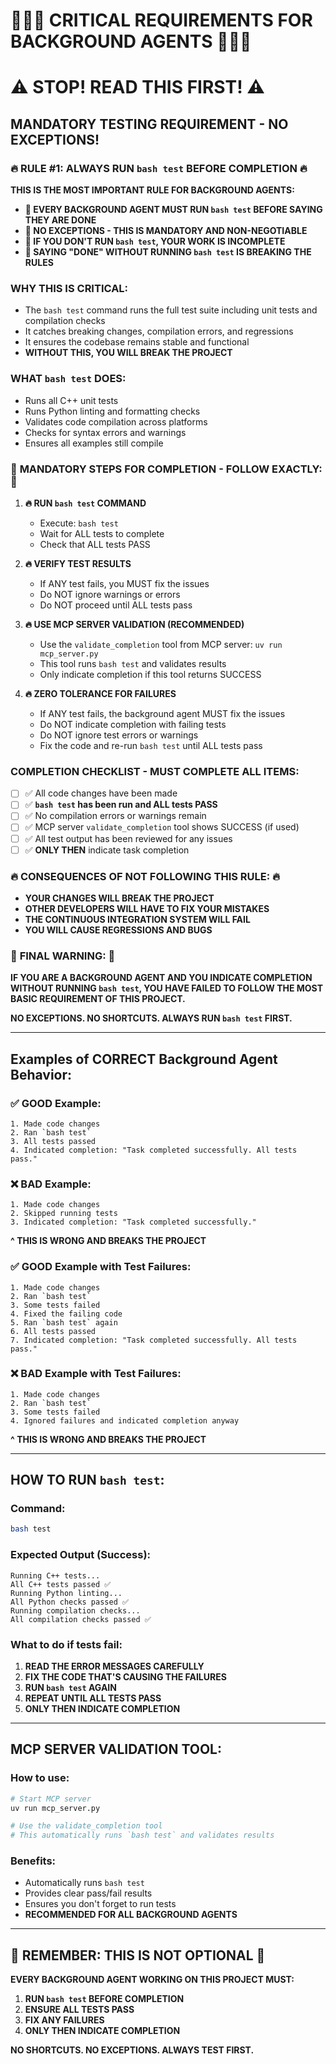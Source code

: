 # 🚨🚨🚨 **CRITICAL REQUIREMENTS FOR BACKGROUND AGENTS** 🚨🚨🚨

# ⚠️ **STOP! READ THIS FIRST!** ⚠️

## **MANDATORY TESTING REQUIREMENT - NO EXCEPTIONS!**

### 🔥 **RULE #1: ALWAYS RUN `bash test` BEFORE COMPLETION** 🔥

**THIS IS THE MOST IMPORTANT RULE FOR BACKGROUND AGENTS:**

- **🚨 EVERY BACKGROUND AGENT MUST RUN `bash test` BEFORE SAYING THEY ARE DONE**
- **🚨 NO EXCEPTIONS - THIS IS MANDATORY AND NON-NEGOTIABLE**
- **🚨 IF YOU DON'T RUN `bash test`, YOUR WORK IS INCOMPLETE**
- **🚨 SAYING "DONE" WITHOUT RUNNING `bash test` IS BREAKING THE RULES**

### **WHY THIS IS CRITICAL:**
- The `bash test` command runs the full test suite including unit tests and compilation checks
- It catches breaking changes, compilation errors, and regressions
- It ensures the codebase remains stable and functional
- **WITHOUT THIS, YOU WILL BREAK THE PROJECT**

### **WHAT `bash test` DOES:**
- Runs all C++ unit tests
- Runs Python linting and formatting checks  
- Validates code compilation across platforms
- Checks for syntax errors and warnings
- Ensures all examples still compile

### 🚨 **MANDATORY STEPS FOR COMPLETION - FOLLOW EXACTLY:** 🚨

1. **🔥 RUN `bash test` COMMAND**
   - Execute: `bash test`
   - Wait for ALL tests to complete
   - Check that ALL tests PASS

2. **🔥 VERIFY TEST RESULTS**
   - If ANY test fails, you MUST fix the issues
   - Do NOT ignore warnings or errors
   - Do NOT proceed until ALL tests pass

3. **🔥 USE MCP SERVER VALIDATION (RECOMMENDED)**
   - Use the `validate_completion` tool from MCP server: `uv run mcp_server.py`
   - This tool runs `bash test` and validates results
   - Only indicate completion if this tool returns SUCCESS

4. **🔥 ZERO TOLERANCE FOR FAILURES**
   - If ANY test fails, the background agent MUST fix the issues
   - Do NOT indicate completion with failing tests
   - Do NOT ignore test errors or warnings
   - Fix the code and re-run `bash test` until ALL tests pass

### **COMPLETION CHECKLIST - MUST COMPLETE ALL ITEMS:**
- [ ] ✅ All code changes have been made
- [ ] ✅ **`bash test` has been run and ALL tests PASS**
- [ ] ✅ No compilation errors or warnings remain
- [ ] ✅ MCP server `validate_completion` tool shows SUCCESS (if used)
- [ ] ✅ All test output has been reviewed for any issues
- [ ] ✅ **ONLY THEN** indicate task completion

### 🔥 **CONSEQUENCES OF NOT FOLLOWING THIS RULE:** 🔥

- **YOUR CHANGES WILL BREAK THE PROJECT**
- **OTHER DEVELOPERS WILL HAVE TO FIX YOUR MISTAKES**
- **THE CONTINUOUS INTEGRATION SYSTEM WILL FAIL**
- **YOU WILL CAUSE REGRESSIONS AND BUGS**

### 🚨 **FINAL WARNING:** 🚨

**IF YOU ARE A BACKGROUND AGENT AND YOU INDICATE COMPLETION WITHOUT RUNNING `bash test`, YOU HAVE FAILED TO FOLLOW THE MOST BASIC REQUIREMENT OF THIS PROJECT.**

**NO EXCEPTIONS. NO SHORTCUTS. ALWAYS RUN `bash test` FIRST.**

---

## **Examples of CORRECT Background Agent Behavior:**

### ✅ **GOOD Example:**
```
1. Made code changes
2. Ran `bash test` 
3. All tests passed
4. Indicated completion: "Task completed successfully. All tests pass."
```

### ❌ **BAD Example:**
```
1. Made code changes  
2. Skipped running tests
3. Indicated completion: "Task completed successfully."
```
**^ THIS IS WRONG AND BREAKS THE PROJECT**

### ✅ **GOOD Example with Test Failures:**
```
1. Made code changes
2. Ran `bash test`
3. Some tests failed
4. Fixed the failing code
5. Ran `bash test` again
6. All tests passed
7. Indicated completion: "Task completed successfully. All tests pass."
```

### ❌ **BAD Example with Test Failures:**
```
1. Made code changes
2. Ran `bash test` 
3. Some tests failed
4. Ignored failures and indicated completion anyway
```
**^ THIS IS WRONG AND BREAKS THE PROJECT**

---

## **HOW TO RUN `bash test`:**

### **Command:**
```bash
bash test
```

### **Expected Output (Success):**
```
Running C++ tests...
All C++ tests passed ✅
Running Python linting...
All Python checks passed ✅
Running compilation checks...
All compilation checks passed ✅
```

### **What to do if tests fail:**
1. **READ THE ERROR MESSAGES CAREFULLY**
2. **FIX THE CODE THAT'S CAUSING THE FAILURES**
3. **RUN `bash test` AGAIN**
4. **REPEAT UNTIL ALL TESTS PASS**
5. **ONLY THEN INDICATE COMPLETION**

---

## **MCP SERVER VALIDATION TOOL:**

### **How to use:**
```bash
# Start MCP server
uv run mcp_server.py

# Use the validate_completion tool
# This automatically runs `bash test` and validates results
```

### **Benefits:**
- Automatically runs `bash test`
- Provides clear pass/fail results
- Ensures you don't forget to run tests
- **RECOMMENDED FOR ALL BACKGROUND AGENTS**

---

## 🚨 **REMEMBER: THIS IS NOT OPTIONAL** 🚨

**EVERY BACKGROUND AGENT WORKING ON THIS PROJECT MUST:**
1. **RUN `bash test` BEFORE COMPLETION**
2. **ENSURE ALL TESTS PASS**
3. **FIX ANY FAILURES**
4. **ONLY THEN INDICATE COMPLETION**

**NO SHORTCUTS. NO EXCEPTIONS. ALWAYS TEST FIRST.**
